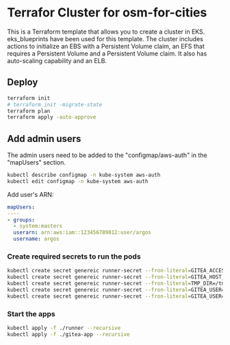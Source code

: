 # Terrafor Cluster for osm-for-cities

This is a Terraform template that allows you to create a cluster in EKS. eks_blueprints have been used for this template. The cluster includes actions to initialize an EBS with a Persistent Volume claim, an EFS that requires a Persistent Volume and a Persistent Volume claim. It also has auto-scaling capability and an ELB.

## Deploy

```sh
terraform init
# terraform init -migrate-state
terraform plan
terraform apply -auto-approve
```

## Add admin users

The admin users need to be added to the "configmap/aws-auth" in the "mapUsers" section.

```sh
kubectl describe configmap -n kube-system aws-auth
kubectl edit configmap -n kube-system aws-auth
```
Add user's ARN:

```yaml
mapUsers:
----
- groups:
  - system:masters
  userarn: arn:aws:iam::123456789012:user/argos
  username: argos
```

### Create required secrets to run the pods

```sh
kubectl create secret genereic runner-secret --fron-literal=GITEA_ACCESS_TOKEN=abc
kubectl create secret genereic runner-secret --fron-literal=GITEA_HOST_URL=http://...
kubectl create secret genereic runner-secret --fron-literal=TMP_DIR=/tmp
kubectl create secret genereic runner-secret --fron-literal=GITEA_USER=runner
kubectl create secret genereic runner-secret --fron-literal=GITEA_USER=runner@osmforcities@org
```


### Start the apps

```sh
kubectl apply -f ./runner --recursive
kubectl apply -f ./gitea-app --recursive
```